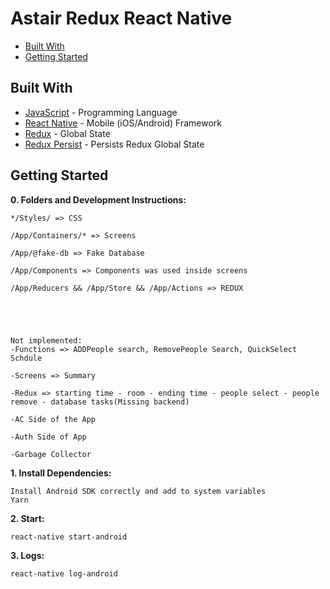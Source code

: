 # Astair Redux React Native

- [Built With](#built-with)
- [Getting Started](#getting-started)

## Built With

- [JavaScript](https://developer.mozilla.org/en-US/docs/Web/JavaScript) - Programming Language
- [React Native](https://facebook.github.io/react-native/) - Mobile (iOS/Android) Framework
- [Redux](https://www.npmjs.com/package/redux) - Global State
- [Redux Persist](https://www.npmjs.com/package/redux-persist) - Persists Redux Global State

## Getting Started

**0. Folders and Development Instructions:**

```
*/Styles/ => CSS

/App/Containers/* => Screens

/App/@fake-db => Fake Database

/App/Components => Components was used inside screens

/App/Reducers && /App/Store && /App/Actions => REDUX





Not implemented:
-Functions => ADDPeople search, RemovePeople Search, QuickSelect Schdule

-Screens => Summary

-Redux => starting time - room - ending time - people select - people remove - database tasks(Missing backend)

-AC Side of the App

-Auth Side of App

-Garbage Collector

```

**1. Install Dependencies:**

```
Install Android SDK correctly and add to system variables
Yarn
```

**2. Start:**

```
react-native start-android

```

**3. Logs:**

```
react-native log-android

```
